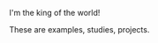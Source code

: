 
<title>Hello World!</title>
<p>I'm the king of the world!</p>
<p>These are examples, studies, projects.</p>

